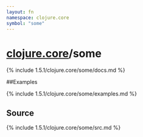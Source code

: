 ```yaml
---
layout: fn
namespace: clojure.core
symbol: "some"
---
```


# [clojure.core](../)/some

{% include 1.5.1/clojure.core/some/docs.md %}

##Examples

{% include 1.5.1/clojure.core/some/examples.md %}
## Source
{% include 1.5.1/clojure.core/some/src.md %}

